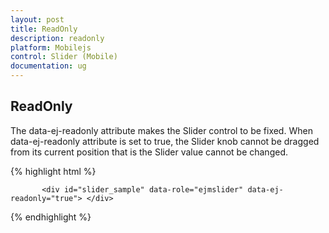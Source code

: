 ```yaml
---
layout: post
title: ReadOnly
description: readonly
platform: Mobilejs
control: Slider (Mobile)
documentation: ug
---
```


## ReadOnly

The data-ej-readonly attribute makes the Slider control to be fixed. When data-ej-readonly attribute is set to true, the Slider knob cannot be dragged from its current position that is the Slider value cannot be changed.

{% highlight html %}

           <div id="slider_sample" data-role="ejmslider" data-ej-readonly="true"> </div>



{% endhighlight %}



